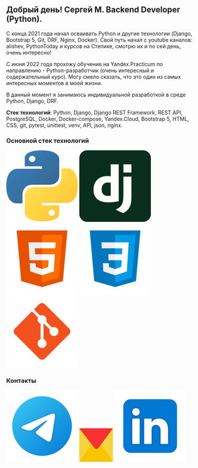 ## Добрый день! Сергей М. Backend Developer (Python).

C конца 2021 года начал осваивать Python и другие технологии (Django, 
 Bootstrap 5, Git, DRF, Nginx, Docker). Свой путь начал с youtube каналов: alishev, PythonToday и курсов на Степике, смотрю их и по сей день, очень интересно!

С июня 2022 года прохожу обучение на Yandex.Practicum по направлению - Python-разработчик (очень интересный и содержательный курс). Могу смело сказать, что это один из самых интересных моментов в моей жизни.

В данный момент я занимаюсь индивидуальной разработкой в среде Python, Django, DRF.

**Стек технологий**: Python, Django, Django REST Framework, REST API, PostgreSQL, Docker, Docker-compose, Yandex.Cloud, Bootstrap 5, HTML, CSS, git, pytest, unittest, venv, API, json, nginx.

### Основной стек технологий
![Python](/images/python.svg)
![Django](/images/django.svg)
![HTML](/images/html-5.svg)
![CSS](/images/css3.svg)
![Git](/images/git.svg)

### Контакты
[<img src="./images/telegram.svg">](https://t.me/Sergey_Martyshov)
[<img src="./images/ym.svg" width="90px" height="90px">](mailto:martyshovss@yandex.ru)
[<img src="./images/Linkedin.svg">](https://www.linkedin.com/in/sergey-martyshov/)